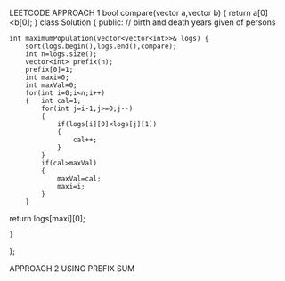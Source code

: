 LEETCODE 
APPROACH 1 
bool compare(vector<int> a,vector<int> b)
{
    return a[0]<b[0];
}
class Solution {
public:
// birth and death years given of persons

    int maximumPopulation(vector<vector<int>>& logs) {
        sort(logs.begin(),logs.end(),compare);
        int n=logs.size();
        vector<int> prefix(n);
        prefix[0]=1; 
        int maxi=0;
        int maxVal=0;
        for(int i=0;i<n;i++)
        {   int cal=1;
            for(int j=i-1;j>=0;j--)
            { 
                if(logs[i][0]<logs[j][1])
                {
                    cal++;
                }
            }
            if(cal>maxVal)
            {
                maxVal=cal;
                maxi=i;
            }
        }
return logs[maxi][0];
        

    }
};


APPROACH 2 USING PREFIX SUM